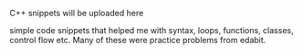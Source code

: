 C++ snippets will be uploaded here

simple code snippets that helped me with syntax, loops, functions, classes, control flow etc. Many of these were practice problems from edabit.
